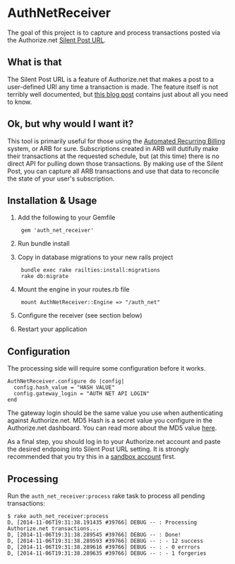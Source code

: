 # AuthNetReceiver

The goal of this project is to capture and process transactions posted via the Authorize.net [Silent Post URL](https://www.authorize.net/support/CNP/helpfiles/Account/Settings/Transaction_Format_Settings/Transaction_Response_Settings/Silent_Post_URL.htm). 

## What is that

The Silent Post URL is a feature of Authorize.net that makes a post to a user-defined URl any time a transaction is made. The feature itself is not terribly well documented, but [this blog post](http://www.johnconde.net/blog/all-about-authorize-nets-silent-post/) contains just about all you need to know.

## Ok, but why would I want it?

This tool is primarily useful for those using the [Automated Recurring Billing](http://developer.authorize.net/api/arb/) system, or ARB for sure. Subscriptions created in ARB will dutifully make their transactions at the requested schedule, but (at this time) there is no direct API for pulling down those transactions. By making use of the Silent Post, you can capture all ARB transactions and use that data to reconcile the state of your user's subscription. 

## Installation & Usage

1. Add the following to your Gemfile

        gem 'auth_net_receiver'

2. Run bundle install
3. Copy in database migrations to your new rails project

        bundle exec rake railties:install:migrations
        rake db:migrate

4. Mount the engine in your routes.rb file

        mount AuthNetReceiver::Engine => "/auth_net"

5. Configure the receiver (see section below)
6. Restart your application

## Configuration

The processing side will require some configuration before it works.

    AuthNetReceiver.configure do |config|
      config.hash_value = "HASH VALUE"
      config.gateway_login = "AUTH NET API LOGIN"
    end

The gateway login should be the same value you use when authenticating against Authorize.net. MD5 Hash is a secret value you configure in the Authorize.net dashboard. You can read more about the MD5 value [here](https://support.authorize.net/authkb/index?page=content&id=A588).

As a final step, you should log in to your Authorize.net account and paste the desired endpoing into Silent Post URL setting. It is strongly recommended that you try this in a [sandbox account](https://sandbox.authorize.net) first.

## Processing

Run the `auth_net_receiver:process` rake task to process all pending transactions:

    $ rake auth_net_receiver:process 
    D, [2014-11-06T19:31:38.191435 #39766] DEBUG -- : Processing Authorize.net transactions...
    D, [2014-11-06T19:31:38.289545 #39766] DEBUG -- : Done!
    D, [2014-11-06T19:31:38.289593 #39766] DEBUG -- : - 12 success
    D, [2014-11-06T19:31:38.289616 #39766] DEBUG -- : - 0 errrors
    D, [2014-11-06T19:31:38.289635 #39766] DEBUG -- : - 1 forgeries
